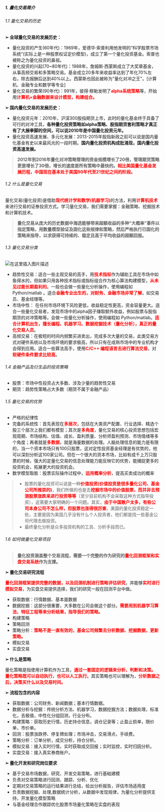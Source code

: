 ##### 1. 量化交易简介
###### 1.1 量化交易的历史
**➢ 全球量化交易的发展历史：**
 - 量化投资的产生(60年代)：1969年，爱德华·索普利用他发明的“科学股票市场系统”(实际上是一种股票权证定价模型)，成立了第一个量化投资基金。索普也被称之为量化投资的鼻祖。
 - 量化投资的兴起(70~80年代)：1988年，詹姆斯·西蒙斯成立了大奖章基金，从事高频交易和多策略交易。基金成立20多年来收益率达到了年化70%左右，除去报酬后达到40%以上。西蒙斯也因此被称为"量化对冲之王"。[计算机、金融专业和数学等专业]
 - 量化交易的繁荣(90年代)：991年，彼得·穆勒发明了<font color='red'>**alpha系统策略**</font>等，开始用<font color='red'>**计算机+金融数据来设计模型，构建组合。**</font>

**➢ 国内量化交易的发展历史：**
- 量化投资元年：2010年，沪深300股指期货上市，此时的量化基金终于具备了可行的对冲工具，**各种量化投资策略如alpha策略、股指期货套利策略才真正有了大展拳脚的空间，可以说2010年是中国量化投资元年。**
- 量化投资高速发展、多元化发展：2013-2015年股指新政之前可以说是国内量化基金有史以来最风光的一段时期。**国内量化投资机构成批涌现，国内量化投资高速发展。**
>**2012年到2016年量化对冲策略管理的资金规模增长了20倍，管理期货策略更是增长了30倍，增长的速度是所有策略中最快的。<font color='red'>**相比美国量化基金发展历程，中国现在基本处于美国90年代至21世纪之间的阶段。**</font>**
###### 1.2 什么是量化交易
量化交易(量化投资)是借助<font color='red'>**现代统计学和数学(机器学习)**</font>的方法，利用<font color='red'>**计算机技术**</font>来进行交易的证券投资方式。学习量化交易，我们需要掌握：金融策略、挖掘技术和计算机技术。
>**量化交易从庞大的历史数据中海选能够带来超额收益的多种“大概率”事件以指定策略，用数量模型验证及固化这些规律和策略，然后严格执行已固化的策略来指导，以求获得可持续的、稳定且高于平均收益的超额回报。**
###### 1.3 量化交易分类
![在这里插入图片描述](https://img-blog.csdnimg.cn/20191230153941412.png?x-oss-process=image/watermark,type_ZmFuZ3poZW5naGVpdGk,shadow_10,text_aHR0cHM6Ly9ibG9nLmNzZG4ubmV0L1RoYW5sb24=,size_16,color_FFFFFF,t_70)
- 趋势性交易：适合一些主观交易的高手，用<font color='red'>**技术指标**</font>作为辅助工具在市场中如鱼得水的，但如果只用各种技术指标或指标组合作为核心算法构建模型，<font color='red'>**从未见过能长期盈利的**</font>。一般也会做一些量化分析操作，使用编程如 Python/matlab 。适合<font color='red'>**金融专业出生的，对财务、金融市场非常了解**</font>，如交易员、基金经理等。
- 市场中性： 在任何市场环境下风险更低，收益稳定性更高，资金容量更大。适合一些量化交易者，发现市场中的alpha因子赚取额外收益，例如股票与股指期货的对冲策略等。会做一些量化分析操作，使用编程如 Python/matlab。<font color='red'>**适合计算机出生，擅长编程、机器学习、数据挖掘技术（量化分析），真正的量化交易人员**</font>。
- 高频交易：在极短的时间内频繁买进卖出，完成多次大量的交易，此类交易方式对硬件系统以及市场环境的要求极高，所以只有在成熟市场中的专业机构才会得到应用。适合一些算法高手，使用<font color='red'>**C/C++ 编程语言去进行算法交易**</font>，对<font color='red'>**软硬件条件要求比较高**</font>。
###### 1.4 金融产品及衍生品的投资策略
- 股票：市场中性投资占大多数、涉及少量的趋势性交易
- 期货：趋势性策略占大多数（期货不属于金融产品）
###### 1.5 量化交易的优势
- 严格的纪律性
- 完备的系统性：首先表现在<font color='red'>**多层次**</font>，包括在大类资产配置、行业选择、精选个股三个层次上我们都有模型；其次是<font color='red'>**多角度**</font>，量化交易的核心投资思想包括宏观周期、市场结构、估值、成长、盈利质量、分析师盈利预测、市场情绪等多个角度；再者就是<font color='red'>**多数据**</font>，就是海量数据的处理。人脑处理信息的能力是有限的，当一个资本市场只有100只股票，这对定性投资基金经理是有优势的，他可以深刻分析这100家公司。但在一个很大的资本市场，比如有成千上万只股票的时候，强大的定量化交易的信息处理能力能反映它的优势，能捕捉更多的投资机会，拓展更大的投资机会。
- 数学模型取胜：股票实际操作过程中，<font color='red'>**运用概率分析**</font>，提高买卖成功的概率
>- 股票的量化投资可以说是一种<font color='red'>**价值投资(价值投资是很多量化公司、基金公司所推崇的)**</font>，我们所做的也是去<font color='red'>**挖掘市场中的价值股票，而并非去预测股票涨跌来进行投资等等**</font>（至少目前机构不会采取这种方式指导投资），这需要大家明确的一个问题。其实，<font color='red'>**由于中国散户太多，有些公司本身公司不怎么样，但股票也涨得很厉害**</font>。美国的量化投资稳定一些，主要是因为美国几乎没有什么个人投资者，他们都是找一些基金公司代理去做投资。
>- 最终量化分析是众多投资机构的工具、分析手段而已。
###### 1.6 如何做量化交易项目
>**量化投资涵盖整个交易流程，需要一个完整的作为研究的<font color='red'>量化回测框架和实盘交易系统</font>作为支撑。**	
	
**➢ 量化交易研究流程**

<font color='red'>**量化回测框架提供完整的数据，以及回测机制进行策略评估研究**</font>，并能够<font color='red'>**实时进行模拟交易**</font>，为实盘交易提供选择，我们的研究一般在回测平台中做。

- 获取数据：行情数据、基本面数据
- 数据挖掘：这部分很重要，大多数在公司会做这个部分。<font color='red'>**需要用到机器学习算法、特征工程等来分析结果，指导我们的策略。**</font>
- 构建策略
- 策略回测
- 策略分析：<font color='red'>**策略不是一直有效的，基金公司频繁去分析数据、挖掘数据，更新策略。**</font>
- 模拟交易
- 实盘交易

**➢ 什么是策略**

量化策略是指使用计算机作为工具，<font color='red'>**通过一套固定的逻辑来分析、判断和决策。 量化策略既可以自动执行，也可以人工执行**</font>。其实策略也可以理解为，<font color='red'>**分析数据之后，决策买什么以及交易时间。**</font>

**➢ 流程包含的内容**
- 获取数据：公司财务、新闻数据；基本行情数据。
- 数据分析与挖掘：传统分析方法、机器学习，数据挖掘方法；数据处理，标准化，去极值，中性化分组回测，行业分布。
- 构建策略：获取历史行情，历史持仓信息，调仓记录等；止盈止损单，限价单，市价单。
- 回测：股票涨跌停、停复牌处理；市场冲击，交易滑点，手续费。
- 策略分析：订单分析，成交分析，持仓分析。
- 模拟交易：接入实时行情，实时获取成交回报；实时监控，实时归因分析。
- 实盘交易：接入真实券商账户。

**➢ 量化开发和研究岗位要求**
- 基于交易市场数据，研究、开发交易策略，进行基础建模
- 负责对交易策略进行回测、跟踪、分析、优化
- 定期对交易策略的运行结果进行总结，给出分析报告，评估市场适用度
- 负责数据挖掘、处理,数据统计分析，从数据中发现规律，为量化分析提供支持，开发量化模型策略
- 	与基金经理合作跟踪优化股票市场量化策略在实盘的表现
